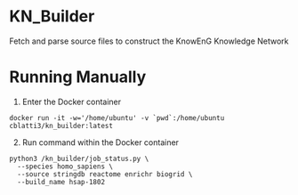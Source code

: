 # KN_Builder

Fetch and parse source files to construct the KnowEnG Knowledge Network

# Running Manually

1. Enter the Docker container

```console
docker run -it -w='/home/ubuntu' -v `pwd`:/home/ubuntu cblatti3/kn_builder:latest
```

2. Run command within the Docker container

```console
python3 /kn_builder/job_status.py \
  --species homo_sapiens \
  --source stringdb reactome enrichr biogrid \
  --build_name hsap-1802
```

